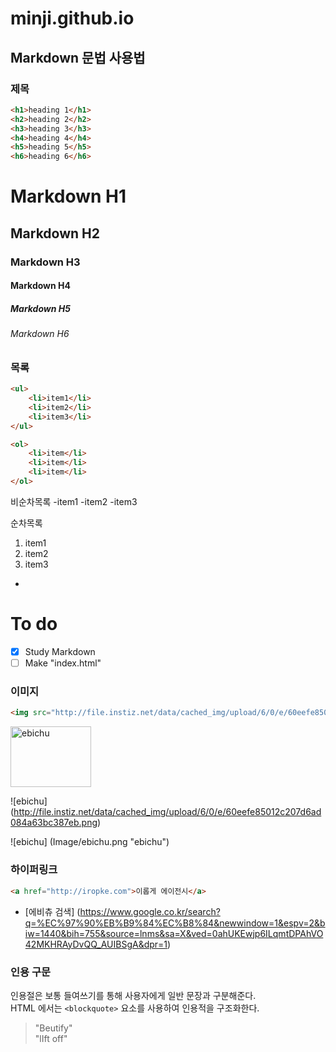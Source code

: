 # minji.github.io


<!-- #하나는 h1 
두개는 h2  -->

## Markdown 문법 사용법

### 제목 

```html
<h1>heading 1</h1>
<h2>heading 2</h2>
<h3>heading 3</h3>
<h4>heading 4</h4>
<h5>heading 5</h5>
<h6>heading 6</h6>
```

<!-- (```) 뜻은 화면에 내가 코드를 어떻게 썼는지 웹에서 보이게 해주는 기능이다. -->

# Markdown H1
## Markdown H2
### Markdown H3
#### Markdown H4
##### Markdown H5
###### Markdown H6

### 목록

<!-- 
ul>li{item$}*3 
>은 자식요소
$은 순차적으로 숫자를 내려가게 해줌 
*은 몇개 곱하기  -->

```html 
<ul>
	<li>item1</li>
	<li>item2</li>
	<li>item3</li>
</ul>

<ol>
	<li>item</li>
	<li>item</li>
	<li>item</li>
</ol>
```

<!-- 비순차목록은 - 으로만 하면 된다.   -->
비순차목록
-item1
-item2
-item3

<!-- 순차목록은 1. 만 쓰면 된다.  -->
순차목록 
1. item1
1. item2
1. item3

-

# To do
- [x] Study Markdown
- [ ] Make "index.html"

<!-- [ ] 안에 x 를 넣으면 바로 체크박스가 생김  -->

### 이미지

```html
<img src="http://file.instiz.net/data/cached_img/upload/6/0/e/60eefe85012c207d6ad084a63bc387eb.png" alt="ebichu">
```

<!-- 콘트롤 판넬 부르는게 cmmnd + shift + P
누르고 Emmet update image size 를 설치한다 
그리고 ctrl + shift + I 를 누르면 바로 이미지의 사이즈가 적어진다. -->

<!-- 숫자들 바로 나누기 곱하기 하려면 예를들어서> 300/3 을 쓰고 
수식을 붙이고 cmmnd + shift + Y 를 누르면 된다. -->

<img src="http://file.instiz.net/data/cached_img/upload/6/0/e/60eefe85012c207d6ad084a63bc387eb.png" alt="ebichu" width="128.67" height="97.33">

<!-- <!> 표 뒤에 () 괄호 안에 이미지 링크를 적으면 이미지가 나온다 [ ]대괄호 안에는 파일 이름을 적어야한다  -->

![ebichu] (http://file.instiz.net/data/cached_img/upload/6/0/e/60eefe85012c207d6ad084a63bc387eb.png)

![ebichu] (Image/ebichu.png "ebichu")

### 하이퍼링크

```html
<a href="http://iropke.com">이롭게 에이전시</a>
```

<!-- 그냥 링크만 보여주고 싶으면 그냥 웹 링크만 적으면 된다.  -->

- [에비츄 검색] (https://www.google.co.kr/search?q=%EC%97%90%EB%B9%84%EC%B8%84&newwindow=1&espv=2&biw=1440&bih=755&source=lnms&sa=X&ved=0ahUKEwjp6ILqmtDPAhVO42MKHRAyDvQQ_AUIBSgA&dpr=1)

### 인용 구문 

인용절은 보통 들여쓰기를 통해 사용자에게 일반 문장과 구분해준다.<br>
HTML 에서는 `<blockquote>` 요소를 사용하여 인용적을 구조화한다. 
<!-- ` ` 안에 코드문법을 쓰면 코드로 인식을 안한다  -->

> "Beutify"<br>
> "lIft off"

<!-- > 꺽새를 쓰고 " " 안에 쓰고 싶은 말을 쓰면 인용절로 나온다. -->
